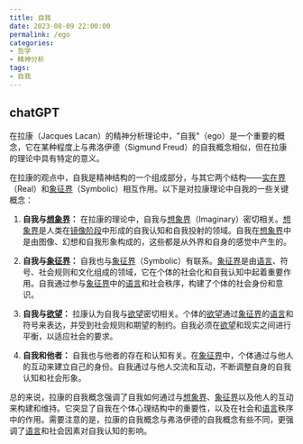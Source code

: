 ```yaml
---
title: 自我
date: 2023-08-09 22:00:00
permalink: /ego
categories:
- 哲学
- 精神分析
tags:
- 自我
---
```


## chatGPT

在拉康（Jacques Lacan）的精神分析理论中，"自我"（ego）是一个重要的概念，它在某种程度上与弗洛伊德（Sigmund Freud）的自我概念相似，但在拉康的理论中具有特定的意义。

在拉康的观点中，自我是精神结构的一个组成部分，与其它两个结构——[实在界](/real)（Real）和[象征界](/symbolic)（Symbolic）相互作用。以下是对拉康理论中自我的一些关键概念：

1. **自我与[想象界](/imaginary)：** 在拉康的理论中，自我与[想象界](/imaginary)（Imaginary）密切相关。[想象界](/imaginary)是人类在[镜像阶段](/mirror-stage)中形成的自我认知和自我投射的领域。自我在[想象界](/imaginary)中是由图像、幻想和自我形象构成的，这些都是从外界和自身的感觉中产生的。

2. **自我与[象征界](/symbolic)：** 自我也与[象征界](/symbolic)（Symbolic）有联系。[象征界](/symbolic)是由[语言](/language)、符号、社会规则和文化组成的领域，它在个体的社会化和自我认知中起着重要作用。自我通过参与[象征界](/symbolic)中的[语言](/language)和社会秩序，构建了个体的社会身份和意识。

3. **自我与[欲望](/desire)：** 拉康认为自我与[欲望](/desire)密切相关。个体的[欲望](/desire)通过[象征界](/symbolic)的[语言](/language)和符号来表达，并受到社会规则和期望的制约。自我必须在[欲望](/desire)和现实之间进行平衡，以适应社会的要求。

4. **自我和他者：** 自我也与他者的存在和认知有关。在[象征界](/symbolic)中，个体通过与他人的互动来建立自己的身份。自我通过与他人交流和互动，不断调整自身的自我认知和社会形象。

总的来说，拉康的自我概念强调了自我如何通过与[想象界](/imaginary)、[象征界](/symbolic)以及他人的互动来构建和维持。它突显了自我在个体心理结构中的重要性，以及在社会和[语言](/language)秩序中的作用。需要注意的是，拉康的自我概念与弗洛伊德的自我概念有些不同，更强调了[语言](/language)和社会因素对自我认知的影响。